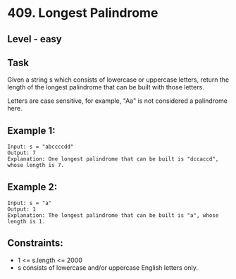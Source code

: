 # 409. Longest Palindrome


## Level - easy


## Task
Given a string s which consists of lowercase or uppercase letters, return the length of the longest palindrome that can be built with those letters.

Letters are case sensitive, for example, "Aa" is not considered a palindrome here.


## Example 1:
````
Input: s = "abccccdd"
Output: 7
Explanation: One longest palindrome that can be built is "dccaccd", whose length is 7.
````


## Example 2:
````
Input: s = "a"
Output: 1
Explanation: The longest palindrome that can be built is "a", whose length is 1.
````


## Constraints:
- 1 <= s.length <= 2000
- s consists of lowercase and/or uppercase English letters only.
